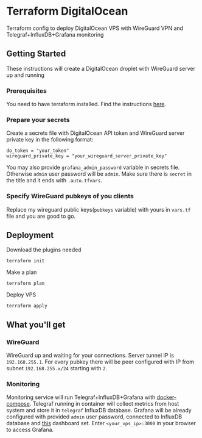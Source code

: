 # Terraform DigitalOcean
Terraform config to deploy DigitalOcean VPS with WireGuard VPN and Telegraf+InfluxDB+Grafana monitoring

## Getting Started

These instructions will create a DigitalOcean droplet with WireGuard server up and running

### Prerequisites

You need to have terraform installed. Find the instructions [here](https://learn.hashicorp.com/terraform/getting-started/install.html).

### Prepare your secrets

Create a secrets file with DigitalOcean API token and WireGuard server private key in the following format:
```
do_token = "your_token"
wireguard_private_key = "your_wireguard_server_private_key"
```
You may also provide `grafana_admin_password` variable in secrets file. Otherwise `admin` user password will be `admin`.
Make sure there is `secret` in the title and it ends with `.auto.tfvars`.

### Specify WireGuard pubkeys of you clients
Replace my wireguard public keys(`pubkeys` variable) with yours in `vars.tf` file and you are good to go.

## Deployment
Download the plugins needed
```
terraform init
```
Make a plan
```
terraform plan
```
Deploy VPS
```
terraform apply
```
## What you'll get
### WireGuard
WireGuard up and waiting for your connections. Server tunnel IP is `192.168.255.1`.
For every pubkey there will be peer configured with IP from subnet `192.168.255.x/24` starting with `2`.

### Monitoring
Monitoring service will run Telegraf+InfluxDB+Grafana with [docker-compose](https://docs.docker.com/compose/).
Telegraf running in container will collect metrics from host system and store it in `telegraf` InfluxDB database.
Grafana will be already configured with provided `admin` user password, connected to InfluxDB database and [this](https://grafana.com/dashboards/5955) dashboard set.
Enter `<your_vps_ip>:3000` in your browser to access Grafana.
